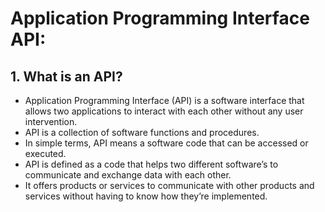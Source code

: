 
# Application Programming Interface API:

## 1. What is an API?

+ Application Programming Interface (API) is a software interface that allows two applications to interact with each other without any 
  user intervention. 
+ API is a collection of software functions and procedures. 
+ In simple terms, API means a software code that can be accessed or executed. 
+ API is defined as a code that helps two different software’s to communicate and exchange data with each other.
+ It offers products or services to communicate with other products and services without having to know how they’re implemented.

